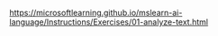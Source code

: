 https://microsoftlearning.github.io/mslearn-ai-language/Instructions/Exercises/01-analyze-text.html

